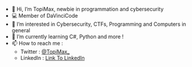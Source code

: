 - 👋 Hi, I’m TopiMax, newbie in programmation and cybersecurity
- 💻 Member of DaVinciCode
- 👀 I’m interested in Cybersecurity, CTFs, Programming and Computers in general
- 🌱 I’m currently learning C#, Python and more !
- 📫 How to reach me :
  - Twitter : [@TopiMax_](https://www.twitter.com/@TopiMax_)
  - LinkedIn : [Link To LinkedIn](https://www.linkedin.com/in/paul-cuchet/)

<!---
TopiMax2/TopiMax2 is a ✨ special ✨ repository because its `README.md` (this file) appears on your GitHub profile.
You can click the Preview link to take a look at your changes.
--->
